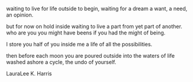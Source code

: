 waiting to live
for life outside to begin,
waiting for a dream
a want, a need, an opinion.

but for now
on hold
inside
waiting to live
a part from
yet
part of another.
who are you
you might have beens
if you had the might of being.

I store you
half of you inside me
a life of all the possibilities.

then
before each moon
you are poured outside
into the waters of life
washed ashore
a cycle,
the undo of yourself.

LauraLee K. Harris
